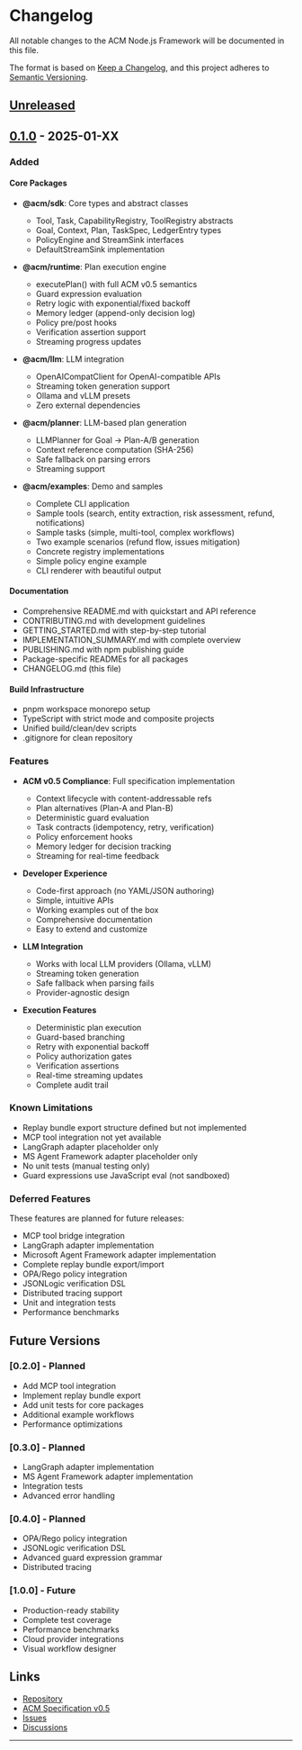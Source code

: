 # Changelog

All notable changes to the ACM Node.js Framework will be documented in this file.

The format is based on [Keep a Changelog](https://keepachangelog.com/en/1.0.0/),
and this project adheres to [Semantic Versioning](https://semver.org/spec/v2.0.0.html).

## [Unreleased]

## [0.1.0] - 2025-01-XX

### Added

#### Core Packages
- **@acm/sdk**: Core types and abstract classes
  - Tool, Task, CapabilityRegistry, ToolRegistry abstracts
  - Goal, Context, Plan, TaskSpec, LedgerEntry types
  - PolicyEngine and StreamSink interfaces
  - DefaultStreamSink implementation

- **@acm/runtime**: Plan execution engine
  - executePlan() with full ACM v0.5 semantics
  - Guard expression evaluation
  - Retry logic with exponential/fixed backoff
  - Memory ledger (append-only decision log)
  - Policy pre/post hooks
  - Verification assertion support
  - Streaming progress updates

- **@acm/llm**: LLM integration
  - OpenAICompatClient for OpenAI-compatible APIs
  - Streaming token generation support
  - Ollama and vLLM presets
  - Zero external dependencies

- **@acm/planner**: LLM-based plan generation
  - LLMPlanner for Goal → Plan-A/B generation
  - Context reference computation (SHA-256)
  - Safe fallback on parsing errors
  - Streaming support

- **@acm/examples**: Demo and samples
  - Complete CLI application
  - Sample tools (search, entity extraction, risk assessment, refund, notifications)
  - Sample tasks (simple, multi-tool, complex workflows)
  - Two example scenarios (refund flow, issues mitigation)
  - Concrete registry implementations
  - Simple policy engine example
  - CLI renderer with beautiful output

#### Documentation
- Comprehensive README.md with quickstart and API reference
- CONTRIBUTING.md with development guidelines
- GETTING_STARTED.md with step-by-step tutorial
- IMPLEMENTATION_SUMMARY.md with complete overview
- PUBLISHING.md with npm publishing guide
- Package-specific READMEs for all packages
- CHANGELOG.md (this file)

#### Build Infrastructure
- pnpm workspace monorepo setup
- TypeScript with strict mode and composite projects
- Unified build/clean/dev scripts
- .gitignore for clean repository

### Features

- **ACM v0.5 Compliance**: Full specification implementation
  - Context lifecycle with content-addressable refs
  - Plan alternatives (Plan-A and Plan-B)
  - Deterministic guard evaluation
  - Task contracts (idempotency, retry, verification)
  - Policy enforcement hooks
  - Memory ledger for decision tracking
  - Streaming for real-time feedback

- **Developer Experience**
  - Code-first approach (no YAML/JSON authoring)
  - Simple, intuitive APIs
  - Working examples out of the box
  - Comprehensive documentation
  - Easy to extend and customize

- **LLM Integration**
  - Works with local LLM providers (Ollama, vLLM)
  - Streaming token generation
  - Safe fallback when parsing fails
  - Provider-agnostic design

- **Execution Features**
  - Deterministic plan execution
  - Guard-based branching
  - Retry with exponential backoff
  - Policy authorization gates
  - Verification assertions
  - Real-time streaming updates
  - Complete audit trail

### Known Limitations

- Replay bundle export structure defined but not implemented
- MCP tool integration not yet available
- LangGraph adapter placeholder only
- MS Agent Framework adapter placeholder only
- No unit tests (manual testing only)
- Guard expressions use JavaScript eval (not sandboxed)

### Deferred Features

These features are planned for future releases:
- MCP tool bridge integration
- LangGraph adapter implementation
- Microsoft Agent Framework adapter implementation
- Complete replay bundle export/import
- OPA/Rego policy integration
- JSONLogic verification DSL
- Distributed tracing support
- Unit and integration tests
- Performance benchmarks

## Future Versions

### [0.2.0] - Planned
- Add MCP tool integration
- Implement replay bundle export
- Add unit tests for core packages
- Additional example workflows
- Performance optimizations

### [0.3.0] - Planned
- LangGraph adapter implementation
- MS Agent Framework adapter implementation
- Integration tests
- Advanced error handling

### [0.4.0] - Planned
- OPA/Rego policy integration
- JSONLogic verification DSL
- Advanced guard expression grammar
- Distributed tracing

### [1.0.0] - Future
- Production-ready stability
- Complete test coverage
- Performance benchmarks
- Cloud provider integrations
- Visual workflow designer

## Links

- [Repository](https://github.com/ddse-foundation/acm)
- [ACM Specification v0.5](../../spec/acm-spec%20v0.5.md)
- [Issues](https://github.com/ddse-foundation/acm/issues)
- [Discussions](https://github.com/ddse-foundation/acm/discussions)

---

[Unreleased]: https://github.com/ddse-foundation/acm/compare/v0.1.0...HEAD
[0.1.0]: https://github.com/ddse-foundation/acm/releases/tag/v0.1.0
